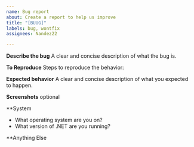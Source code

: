 ```yaml
---
name: Bug report
about: Create a report to help us improve
title: "[BUUG]"
labels: bug, wontfix
assignees: Nandez22

---
```


**Describe the bug**
A clear and concise description of what the bug is.

**To Reproduce**
Steps to reproduce the behavior:

**Expected behavior**
A clear and concise description of what you expected to happen.

**Screenshots**
optional

**System
- What operating system are you on?
- What version of .NET are you running?

**Anything Else
